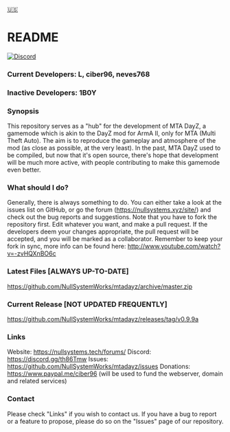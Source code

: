 [:us:](README.md)

# README #
[![Discord][discord-shield]][discord-link]


### Current Developers: L, ciber96, neves768 ###
### Inactive Developers: 1B0Y ###

### Synopsis ###
This repository serves as a "hub" for the development of MTA DayZ, a gamemode which is akin to the DayZ mod for ArmA II, only for MTA (Multi Theft Auto).
The aim is to reproduce the gameplay and atmosphere of the mod (as close as possible, at the very least). 
In the past, MTA DayZ used to be compiled, but now that it's open source, there's hope that development will be much more active, with people contributing
to make this gamemode even better.

### What should I do? ###
Generally, there is always something to do. You can either take a look at the issues list on GitHub, or go the forum (https://nullsystems.xyz/site/) and check out the
bug reports and suggestions. Note that you have to fork the repository first. Edit whatever you want, and make a pull request. If the developers deem your
changes appropriate, the pull request will be accepted, and you will be marked as a collaborator.
Remember to keep your fork in sync, more info can be found here: http://www.youtube.com/watch?v=-zvHQXnBO6c

### Latest Files [ALWAYS UP-TO-DATE] ###
https://github.com/NullSystemWorks/mtadayz/archive/master.zip

### Current Release [NOT UPDATED FREQUENTLY] ###
https://github.com/NullSystemWorks/mtadayz/releases/tag/v0.9.9a


### Links ###
Website: https://nullsystems.tech/forums/
Discord: https://discord.gg/th86Tmw
Issues: https://github.com/NullSystemWorks/mtadayz/issues
Donations: https://www.paypal.me/ciber96 (will be used to fund the webserver, domain and related services)


### Contact ###
Please check "Links" if you wish to contact us. If you have a bug to report or a feature to propose, please do so on the "Issues" page of our repository.



[discord-shield]: https://img.shields.io/discord/283776441450102785.svg?style=flat-square "Discord Server"
[discord-link]: https://discordapp.com/invite/aj8kJsM